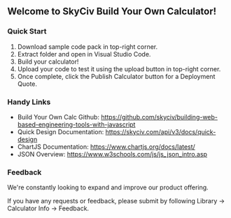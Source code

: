 ## Welcome to SkyCiv Build Your Own Calculator!

### Quick Start

1. Download sample code pack in top-right corner.
2. Extract folder and open in Visual Studio Code.
3. Build your calculator!
3. Upload your code to test it using the upload button in top-right corner. 
4. Once complete, click the Publish Calculator button for a Deployment Quote.

### Handy Links

- Build Your Own Calc Github: https://github.com/skyciv/building-web-based-engineering-tools-with-javascript
- Quick Design Documentation: https://skyciv.com/api/v3/docs/quick-design
- ChartJS Documentation: https://www.chartjs.org/docs/latest/
- JSON Overview: https://www.w3schools.com/js/js_json_intro.asp

### Feedback

We're constantly looking to expand and improve our product offering. 

If you have any requests or feedback, please submit by following Library &rarr; Calculator Info &rarr; Feedback.